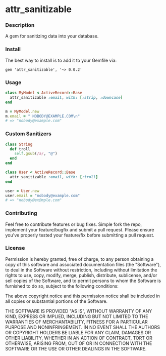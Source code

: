 # attr_sanitizable

### Description

A gem for sanitizing data into your database.

### Install

The best way to install is to add it to your Gemfile via:
```
gem 'attr_sanitizable', '~> 0.0.2'
```

### Usage

```ruby
class MyModel < ActiveRecord::Base
  attr_sanitizable :email, with: [:strip, :downcase]
end

m = MyModel.new
m.email = " NOBODY@EXAMPLE.COM\n" 
# => "nobody@example.com"
```

### Custom Sanitizers

```ruby
class String
  def troll
    self.gsub(/a/, "@")
  end
end

class User < ActiveRecord::Base
  attr_sanitizable :email, with: [:troll]
end

user = User.new
user.email = "nobody@example.com"
# => "nobody@ex@mple.com"
```

### Contributing

Feel free to contribute features or bug fixes. Simple fork the repo, implement your feature/bugfix and submit a pull request. Please ensure you've properly tested your feature/fix before submitting a pull request.


### License

Permission is hereby granted, free of charge, to any person obtaining a copy of this software and associated documentation files (the "Software"), to deal in the Software without restriction, including without limitation the rights to use, copy, modify, merge, publish, distribute, sublicense, and/or sell copies of the Software, and to permit persons to whom the Software is furnished to do so, subject to the following conditions:

The above copyright notice and this permission notice shall be included in all copies or substantial portions of the Software.

THE SOFTWARE IS PROVIDED "AS IS", WITHOUT WARRANTY OF ANY KIND, EXPRESS OR IMPLIED, INCLUDING BUT NOT LIMITED TO THE WARRANTIES OF MERCHANTABILITY, FITNESS FOR A PARTICULAR PURPOSE AND NONINFRINGEMENT. IN NO EVENT SHALL THE AUTHORS OR COPYRIGHT HOLDERS BE LIABLE FOR ANY CLAIM, DAMAGES OR OTHER LIABILITY, WHETHER IN AN ACTION OF CONTRACT, TORT OR OTHERWISE, ARISING FROM, OUT OF OR IN CONNECTION WITH THE SOFTWARE OR THE USE OR OTHER DEALINGS IN THE SOFTWARE.
